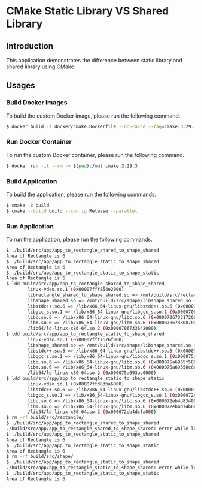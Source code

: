 # CMake Static Library VS Shared Library

## Introduction

This application demonstrates the difference between static library and shared library using CMake.

## Usages

### Build Docker Images

To build the custom Docker image, please run the following command.

```bash
$ docker build -f docker/cmake.Dockerfile --no-cache --tag=cmake:3.29.3 --build-arg CMAKE_VERSION=3.29.3 .
```

### Run Docker Container

To run the custom Docker container, please run the following command.

```bash
$ docker run -it --rm -v $(pwd):/mnt cmake:3.29.3
```

### Build Application

To build the application, please run the following commands.

```bash
$ cmake -B build
$ cmake --build build --config Release --parallel
```

### Run Application

To run the application, please run the following commands.

```bash
$ ./build/src/app/app_to_rectangle_shared_to_shape_shared
Area of Rectangle is 6
$ ./build/src/app/app_to_rectangle_static_to_shape_shared
Area of Rectangle is 6
$ ./build/src/app/app_to_rectangle_static_to_shape_static
Area of Rectangle is 6
$ ldd build/src/app/app_to_rectangle_shared_to_shape_shared
        linux-vdso.so.1 (0x00007fff854e2000)
        librectangle_shared_to_shape_shared.so => /mnt/build/src/rectangle/librectangle_shared_to_shape_shared.so (0x0000706733636000)
        libshape_shared.so => /mnt/build/src/shape/libshape_shared.so (0x0000706733631000)
        libstdc++.so.6 => /lib/x86_64-linux-gnu/libstdc++.so.6 (0x00007067333b1000)
        libgcc_s.so.1 => /lib/x86_64-linux-gnu/libgcc_s.so.1 (0x0000706733384000)
        libc.so.6 => /lib/x86_64-linux-gnu/libc.so.6 (0x0000706733172000)
        libm.so.6 => /lib/x86_64-linux-gnu/libm.so.6 (0x0000706733087000)
        /lib64/ld-linux-x86-64.so.2 (0x0000706733642000)
$ ldd build/src/app/app_to_rectangle_static_to_shape_shared
        linux-vdso.so.1 (0x00007fff7676f000)
        libshape_shared.so => /mnt/build/src/shape/libshape_shared.so (0x000075a693ab4000)
        libstdc++.so.6 => /lib/x86_64-linux-gnu/libstdc++.so.6 (0x000075a693834000)
        libgcc_s.so.1 => /lib/x86_64-linux-gnu/libgcc_s.so.1 (0x000075a693807000)
        libc.so.6 => /lib/x86_64-linux-gnu/libc.so.6 (0x000075a6935f5000)
        libm.so.6 => /lib/x86_64-linux-gnu/libm.so.6 (0x000075a69350c000)
        /lib64/ld-linux-x86-64.so.2 (0x000075a693ac0000)
$ ldd build/src/app/app_to_rectangle_static_to_shape_static
        linux-vdso.so.1 (0x00007ffd83ba6000)
        libstdc++.so.6 => /lib/x86_64-linux-gnu/libstdc++.so.6 (0x000072eb4da73000)
        libgcc_s.so.1 => /lib/x86_64-linux-gnu/libgcc_s.so.1 (0x000072eb4da46000)
        libc.so.6 => /lib/x86_64-linux-gnu/libc.so.6 (0x000072eb4d834000)
        libm.so.6 => /lib/x86_64-linux-gnu/libm.so.6 (0x000072eb4d74b000)
        /lib64/ld-linux-x86-64.so.2 (0x000072eb4dcfa000)
$ rm -rf build/src/rectangle/
$ ./build/src/app/app_to_rectangle_shared_to_shape_shared
./build/src/app/app_to_rectangle_shared_to_shape_shared: error while loading shared libraries: librectangle_shared_to_shape_shared.so: cannot open shared object file: No such file or directory
$ ./build/src/app/app_to_rectangle_static_to_shape_shared
Area of Rectangle is 6
$ ./build/src/app/app_to_rectangle_static_to_shape_static
Area of Rectangle is 6
$ rm -rf build/src/shape/
$ ./build/src/app/app_to_rectangle_static_to_shape_shared
./build/src/app/app_to_rectangle_static_to_shape_shared: error while loading shared libraries: libshape_shared.so: cannot open shared object file: No such file or directory
$ ./build/src/app/app_to_rectangle_static_to_shape_static
Area of Rectangle is 6
```
